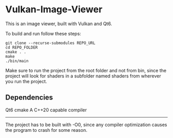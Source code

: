 # Vulkan-Image-Viewer


This is an image viewer, built with Vulkan and Qt6.

To build and run follow these steps:
```
git clone --recurse-submodules REPO_URL
cd REPO_FOLDER
cmake . .
make
./bin/main
```

Make sure to run the project from the root folder and not from bin, since the project will look for shaders in a subfolder named shaders from wherever you run the project.

## Dependencies
Qt6
cmake
A C++20 capable compiler

---

The project has to be built with -O0, since any compiler optimization causes the program to crash for some reason.
